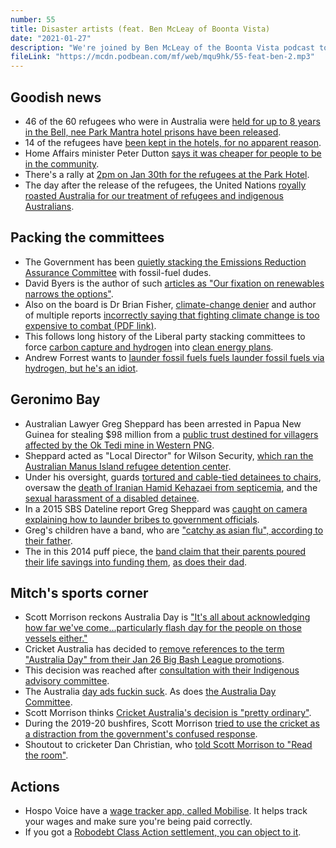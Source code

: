 ```yaml
---
number: 55
title: Disaster artists (feat. Ben McLeay of Boonta Vista)
date: "2021-01-27"
description: "We're joined by Ben McLeay of the Boonta Vista podcast to talk about the Government's favorite hobby of packing emissions bodies with fossil fuel ghouls, Australian lawyer Greg Sheppard and his terrible children, and hungry ghost Scott Morrison."
fileLink: "https://mcdn.podbean.com/mf/web/mqu9hk/55-feat-ben-2.mp3"
---
```


## Goodish news

- 46 of the 60 refugees who were in Australia were [held for up to 8 years in the Bell, nee Park Mantra hotel prisons have been released](https://www.abc.net.au/news/2021-01-21/medevac-detainees-have-been-freed-from-melbourne-hotel/13077296).
- 14 of the refugees have [been kept in the hotels, for no apparent reason](https://thewest.com.au/politics/dozens-more-medevac-detainees-freed-ng-s-2046183). 
- Home Affairs minister Peter Dutton [says it was cheaper for people to be in the community](https://www.2gb.com/why-medevac-refugees-have-been-released-from-detention/).
- There's a rally at [2pm on Jan 30th for the refugees at the Park Hotel](https://www.facebook.com/events/385766089162632).
- The day after the release of the refugees, the United Nations [royally roasted Australia for our treatment of refugees and indigenous Australians](https://twitter.com/NotmydebtS/status/1351778151366488065).

## Packing the committees

- The Government has been [quietly stacking the Emissions Reduction Assurance Committee](https://www.theguardian.com/environment/2021/jan/23/coalition-quietly-adds-fossil-fuel-industry-leaders-to-emissions-reduction-panel) with fossil-fuel dudes.
- David Byers is the author of such [articles as "Our fixation on renewables narrows the options"](https://www.theaustralian.com.au/commentary/our-fixation-on-renewables-narrows-the-options/news-story/6a0b49e337a092daa8c0192ad46891b3).
- Also on the board is Dr Brian Fisher, [climate-change denier](https://reneweconomy.com.au/australia-chooses-climate-change-denier-to-head-renewables-review-65883/) and author of multiple reports [incorrectly saying that fighting climate change is too expensive to combat (PDF link)](https://reneweconomy.com.au/wp-content/uploads/2019/05/190502-Brian-Fisher-Backgrounder.pdf).
- This follows long history of the Liberal party stacking committees to force [carbon capture and hydrogen](https://www.theguardian.com/australia-news/2020/aug/28/orwellian-coalition-accused-of-planning-to-open-green-bank-to-fossil-fuel-investments) into [clean energy plans](https://www.theguardian.com/commentisfree/2020/sep/17/the-morrison-government-is-sabotaging-its-renewable-energy-agency).
- Andrew Forrest wants to [launder fossil fuels fuels launder fossil fuels via hydrogen, but he's an idiot](https://www.abc.net.au/news/2021-01-22/boyer-lecture-andrew-twiggy-forrest-green-hydrogen-climate/13077070).

## Geronimo Bay

- Australian Lawyer Greg Sheppard has been arrested in Papua New Guinea for stealing $98 million from a [public trust destined for villagers affected by the Ok Tedi mine in Western PNG](https://www.smh.com.au/national/australian-lawyer-greg-sheppard-arrested-in-png-over-mining-fund-20210121-p56vy9.html).
- Sheppard acted as "Local Director" for Wilson Security, [which ran the Australian Manus Island refugee detention center](https://manusleaks.wordpress.com/2014/11/25/exclusive-aria-nominees-links-to-mistreatment-of-asylum-seekers-revealed/).
- Under his oversight, guards [tortured and cable-tied detainees to chairs](https://www.abc.net.au/news/2014-11-03/asylum-seekers-on-manus-island-allegedly-tortured-and-threatene/5861120), oversaw the [death of Iranian Hamid Kehazaei from septicemia](https://www.theguardian.com/world/2014/sep/03/asylum-seeker-declared-brain-dead-medical-evacuation-manus-island), and the [sexual harassment of a disabled detainee](https://www.smh.com.au/national/soldiers-on-leave-act-as-guards-at-manus-island-detention-centre-20140411-36il7.html).
- In a 2015 SBS Dateline report Greg Sheppard was [caught on camera explaining how to launder bribes to government officials](https://www.smh.com.au/national/steering-corrupt-cash-into-australia-from-png-a-howto-guide-20150623-ghv1sx.html).
- Greg's children have a band, who are ["catchy as asian flu", according to their father](https://www.sbs.com.au/news/sites/sbs.com.au.news/files/transcripts/486277_dateline_dirtymoneyhowcorruptpngcashisreachingaustralia_transcript.html).
- The in this 2014 puff piece, the [band claim that their parents poured their life savings into funding them](https://www.smh.com.au/entertainment/parents-take-a-chance-on-sheppard-and-fans-flock-20140624-zs7cr.html), [as does their dad](https://www.sbs.com.au/news/dateline/tvepisode/dirty-money-how-corrupt-png-cash-is-reaching-australia).

## Mitch's sports corner

- Scott Morrison reckons Australia Day is ["It's all about acknowledging how far we've come...particularly flash day for the people on those vessels either."](https://twitter.com/steph_dalzell/status/1352054727106727936)
- Cricket Australia has decided to [remove references to the term "Australia Day" from their Jan 26 Big Bash League promotions](https://www.abc.net.au/news/2021-01-21/cricket-australia-stands-firm-on-australia-day-decision/13079990).
- This decision was reached after [consultation with their Indigenous advisory committee](https://au.sports.yahoo.com/bbl-2021-cricket-photo-comes-back-bite-scott-morrison-213657665.html).
- The Australia [day ads fuckin suck](https://mumbrella.com.au/were-all-a-part-of-the-story-the-national-australia-day-council-touts-inclusivity-in-new-ad-for-26-january-612069). As does [the Australia Day Committee](https://www.australiaday.org.au/about/nadc/).
- Scott Morrison thinks [Cricket Australia's decision is "pretty ordinary"](https://thenewdaily.com.au/news/2021/01/21/morrison-australia-day-cricket-big-bash/).
- During the 2019-20 bushfires, Scott Morrison [tried to use the cricket as a distraction from the government's confused response](https://au.sports.yahoo.com/australian-prime-minister-scott-morrison-cricket-comments-slammed-amid-bushfire-crisis-022727600.html).
- Shoutout to cricketer Dan Christian, who [told Scott Morrison to "Read the room"](https://twitter.com/danchristian54/status/1352446151203545088).

## Actions

- Hospo Voice have a [wage tracker app, called Mobilise](https://www.hospovoice.org.au/campaigns/mobilise-yourself/). It helps track your wages and make sure you're being paid correctly.
- If you got a [Robodebt Class Action settlement, you can object to it](https://twitter.com/NotmydebtS/status/1351778151366488065).

